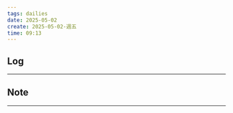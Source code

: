```yaml
---
tags: dailies  
date: 2025-05-02
create: 2025-05-02-週五
time: 09:13
---
```

## Log
---


## Note
---

